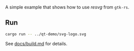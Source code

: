 A simple example that shows how to use *resvg* from `gtk-rs`.

## Run

```bash
cargo run -- ../qt-demo/svg-logo.svg
```

See [docs/build.md](../../docs/build.md) for details.
